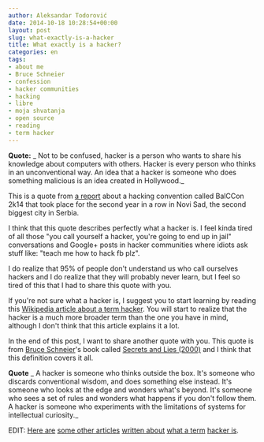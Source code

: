 ```yaml
---
author: Aleksandar Todorović
date: 2014-10-18 10:28:54+00:00
layout: post
slug: what-exactly-is-a-hacker
title: What exactly is a hacker?
categories: en
tags:
- about me
- Bruce Schneier
- confession
- hacker communities
- hacking
- libre
- moja shvatanja
- open source
- reading
- term hacker
---
```


**Quote:**
_ Not to be confused, hacker is a person who wants to share his knowledge about computers with others. Hacker is every person who thinks in an unconventional way. An idea that a hacker is someone who does something malicious is an idea created in Hollywood._

This is a quote from [a report](https://www.youtube.com/watch?v=yD_MRddq0qg) about a hacking convention called BalCCon 2k14 that took place for the second year in a row in Novi Sad, the second biggest city in Serbia.

I think that this quote describes perfectly what a hacker is. I feel kinda tired of all those "you call yourself a hacker, you're going to end up in jail" conversations and Google+ posts in hacker communities where idiots ask stuff like: "teach me how to hack fb plz".

I do realize that 95% of people don't understand us who call ourselves hackers and I do realize that they will probably never learn, but I feel so tired of this that I had to share this quote with you.

If you're not sure what a hacker is, I suggest you to start learning by reading this [Wikipedia article about a term hacker](https://en.wikipedia.org/wiki/Hacker_%28term%29). You will start to realize that the hacker is a much more broader term than the one you have in mind, although I don't think that this article explains it a lot.

In the end of this post, I want to share another quote with you. This quote is from [Bruce Schneier](https://www.schneier.com/)'s book called [Secrets and Lies (2000)](https://www.schneier.com/book-sandl.html) and I think that this definition covers it all.

**Quote**
_ A hacker is someone who thinks outside the box. It's someone who discards conventional wisdom, and does something else instead. It's someone who looks at the edge and wonders what's beyond. It's someone who sees a set of rules and wonders what happens if you don't follow them. A hacker is someone who experiments with the limitations of systems for intellectual curiosity._

EDIT:
[Here are](http://www.cs.berkeley.edu/~bh/hacker.html) [some other articles](http://compnetworking.about.com/od/networksecurityprivacy/f/what-is-hacking.htm) [written about](http://www.zdnet.com/blog/security/what-is-a-hacker/9468) [what a term](http://searchsecurity.techtarget.com/definition/hacker) [hacker is](https://www.schneier.com/blog/archives/2006/09/what_is_a_hacke.html).
